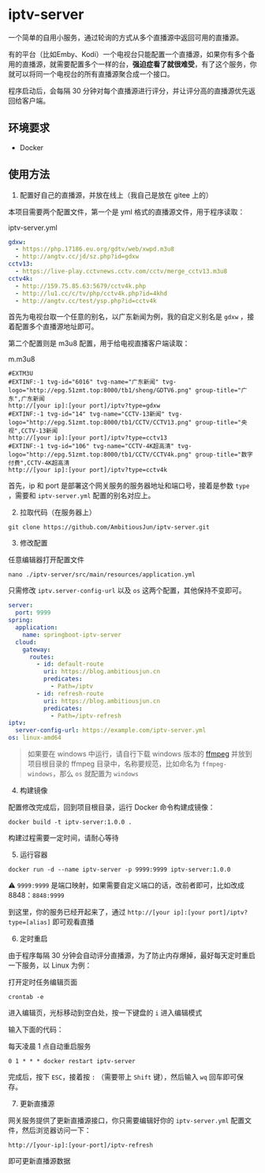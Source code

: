 # iptv-server

一个简单的自用小服务，通过轮询的方式从多个直播源中返回可用的直播源。

有的平台（比如Emby、Kodi）一个电视台只能配置一个直播源，如果你有多个备用的直播源，就需要配置多个一样的台，**强迫症看了就很难受**，有了这个服务，你就可以将同一个电视台的所有直播源聚合成一个接口。

程序启动后，会每隔 30 分钟对每个直播源进行评分，并让评分高的直播源优先返回给客户端。

## 环境要求

- Docker

## 使用方法

1. 配置好自己的直播源，并放在线上（我自己是放在 gitee 上的）

本项目需要两个配置文件，第一个是 yml 格式的直播源文件，用于程序读取：

iptv-server.yml

```yml
gdxw:
  - https://php.17186.eu.org/gdtv/web/xwpd.m3u8
  - http://angtv.cc/jd/sz.php?id=gdxw
cctv13:
  - https://live-play.cctvnews.cctv.com/cctv/merge_cctv13.m3u8
cctv4k:
  - http://159.75.85.63:5679/cctv4k.php
  - http://lu1.cc/c/tv/php/cctv4k.php?id=4khd
  - http://angtv.cc/test/ysp.php?id=cctv4k
```

首先为电视台取一个任意的别名，以广东新闻为例，我的自定义别名是 `gdxw` ，接着配置多个直播源地址即可。

第二个配置则是 m3u8 配置，用于给电视直播客户端读取：

m.m3u8

```m3u8
#EXTM3U
#EXTINF:-1 tvg-id="6016" tvg-name="广东新闻" tvg-logo="http://epg.51zmt.top:8000/tb1/sheng/GDTV6.png" group-title="广东",广东新闻
http://[your ip]:[your port]/iptv?type=gdxw
#EXTINF:-1 tvg-id="14" tvg-name="CCTV-13新闻" tvg-logo="http://epg.51zmt.top:8000/tb1/CCTV/CCTV13.png" group-title="央视",CCTV-13新闻
http://[your ip]:[your port]/iptv?type=cctv13
#EXTINF:-1 tvg-id="106" tvg-name="CCTV-4K超高清" tvg-logo="http://epg.51zmt.top:8000/tb1/CCTV/CCTV4k.png" group-title="数字付费",CCTV-4K超高清
http://[your ip]:[your port]/iptv?type=cctv4k
```

首先，ip 和 port 是部署这个网关服务的服务器地址和端口号，接着是参数 `type` ，需要和 `iptv-server.yml` 配置的别名对应上。

2. 拉取代码（在服务器上）

```shell
git clone https://github.com/AmbitiousJun/iptv-server.git
```

3. 修改配置

任意编辑器打开配置文件

```shell
nano ./iptv-server/src/main/resources/application.yml
```

只需修改 `iptv.server-config-url` 以及 `os` 这两个配置，其他保持不变即可。

```yml
server:
  port: 9999
spring:
  application:
    name: springboot-iptv-server
  cloud:
    gateway:
      routes:
        - id: default-route
          uri: https://blog.ambitiousjun.cn
          predicates:
            - Path=/iptv
        - id: refresh-route
          uri: https://blog.ambitiousjun.cn
          predicates:
            - Path=/iptv-refresh
iptv:
  server-config-url: https://example.com/iptv-server.yml
os: linux-amd64
```

> 如果要在 windows 中运行，请自行下载 windows 版本的 [ffmpeg](https://ffmpeg.org) 并放到项目根目录的 ffmpeg 目录中，名称要规范，比如命名为 `ffmpeg-windows`，那么 `os` 就配置为 `windows`

4. 构建镜像

配置修改完成后，回到项目根目录，运行 Docker 命令构建成镜像：

```shell
docker build -t iptv-server:1.0.0 .
```

构建过程需要一定时间，请耐心等待

5. 运行容器

```shell
docker run -d --name iptv-server -p 9999:9999 iptv-server:1.0.0
```

⚠️ `9999:9999` 是端口映射，如果需要自定义端口的话，改前者即可，比如改成 8848：`8848:9999`

到这里，你的服务已经开起来了，通过 `http://[your ip]:[your port]/iptv?type=[alias]` 即可观看直播

6. 定时重启

由于程序每隔 30 分钟会自动评分直播源，为了防止内存爆掉，最好每天定时重启一下服务，以 Linux 为例：

打开定时任务编辑页面

```shell
crontab -e
```

进入编辑页，光标移动到空白处，按一下键盘的 `i`  进入编辑模式

输入下面的代码：

每天凌晨 1 点自动重启服务

```shell
0 1 * * * docker restart iptv-server
```

完成后，按下 `ESC`，接着按 `:` （需要带上 `Shift` 键），然后输入 `wq` 回车即可保存。

7. 更新直播源

网关服务提供了更新直播源接口，你只需要编辑好你的 `iptv-server.yml` 配置文件，然后浏览器访问一下：

```shell
http://[your-ip]:[your-port]/iptv-refresh
```

即可更新直播源数据
